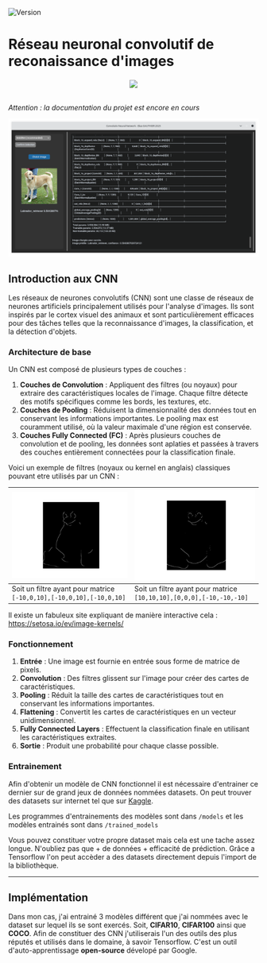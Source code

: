 ![Version](https://img.shields.io/github/v/tag/elias-utf8/convolutional-neural-network?label=version&color=blue)
# Réseau neuronal convolutif de reconaissance d'images

<div align="center">
  <img src="https://upload.wikimedia.org/wikipedia/commons/a/ab/TensorFlow_logo.svg" width="350" style="vertical-align: middle" />
</div>

<br>

*Attention : la documentation du projet est encore en cours*

![Aperçu de l'application](screenshots/app_screen.png)

## Introduction aux CNN

Les réseaux de neurones convolutifs (CNN) sont une classe de réseaux de neurones artificiels principalement utilisés pour l'analyse d'images. Ils sont inspirés par le cortex visuel des animaux et sont particulièrement efficaces pour des tâches telles que la reconnaissance d'images, la classification, et la détection d'objets.

### Architecture de base

Un CNN est composé de plusieurs types de couches :

1. **Couches de Convolution** : Appliquent des filtres (ou noyaux) pour extraire des caractéristiques locales de l'image. Chaque filtre détecte des motifs spécifiques comme les bords, les textures, etc.
2. **Couches de Pooling** : Réduisent la dimensionnalité des données tout en conservant les informations importantes. Le pooling max est couramment utilisé, où la valeur maximale d'une région est conservée.
3. **Couches Fully Connected (FC)** : Après plusieurs couches de convolution et de pooling, les données sont aplaties et passées à travers des couches entièrement connectées pour la classification finale.


Voici un exemple de filtres (noyaux ou kernel en anglais) classiques pouvant etre utilisés par un CNN : 

| ![Tux_2](screenshots/tux_3.png) | ![Tux_3](screenshots/tux_4.png) |
|---------------------------------|---------------------------------|
| Soit un filtre ayant pour matrice `[-10,0,10],[-10,0,10],[-10,0,10]`                          | Soit un filtre ayant pour matrice `[10,10,10],[0,0,0],[-10,-10,-10]`                            |


Il existe un fabuleux site expliquant de manière interactive cela : https://setosa.io/ev/image-kernels/

### Fonctionnement

1. **Entrée** : Une image est fournie en entrée sous forme de matrice de pixels.
2. **Convolution** : Des filtres glissent sur l'image pour créer des cartes de caractéristiques.
3. **Pooling** : Réduit la taille des cartes de caractéristiques tout en conservant les informations importantes.
4. **Flattening** : Convertit les cartes de caractéristiques en un vecteur unidimensionnel.
5. **Fully Connected Layers** : Effectuent la classification finale en utilisant les caractéristiques extraites.
6. **Sortie** : Produit une probabilité pour chaque classe possible.

### Entrainement 

Afin d'obtenir un modèle de CNN fonctionnel il est nécessaire d'entrainer ce dernier sur de grand jeux de données nommées datasets. On peut trouver des datasets sur internet tel que sur [Kaggle](https://www.kaggle.com/datasets).


Les programmes d'entrainements des modèles sont dans `/models` et les modèles entrainés sont dans `/trained_models`

Vous pouvez constituer votre propre dataset mais cela est une tache assez longue. N'oubliez pas que + de données + efficacité de prédiction.
Grâce a Tensorflow l'on peut accèder a des datasets directement depuis l'import de la bibliothèque.

---
## Implémentation
Dans mon cas, j'ai entrainé 3 modèles différent que j'ai nommées avec le dataset sur lequel ils se sont exercés. Soit, **CIFAR10**, **CIFAR100** ainsi que **COCO**. Afin de constituer des CNN j'utiliserais l'un des outils des plus réputés et utilisés dans le domaine, à savoir Tensorflow. C'est un outil d'auto-apprentissage **open-source** dévelopé par Google.
